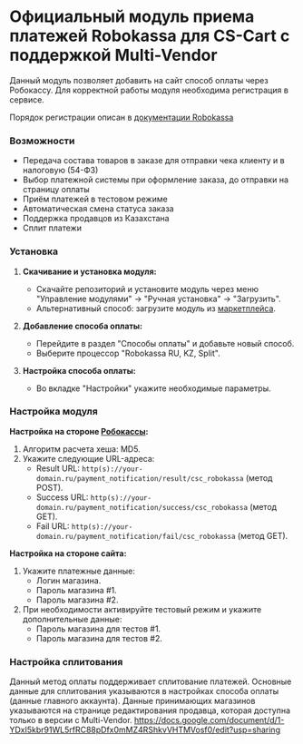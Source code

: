 # Официальный модуль приема платежей Robokassa для CS-Cart с поддержкой Multi-Vendor
Данный модуль позволяет добавить на сайт способ оплаты через Робокассу.
Для корректной работы модуля необходима регистрация в сервисе.

Порядок регистрации описан в [документации Robokassa](https://docs.robokassa.ru/#7844)

### Возможности
* Передача состава товаров в заказе для отправки чека клиенту и в налоговую (54-ФЗ)
* Выбор платежной системы при оформление заказа, до отправки на страницу оплаты
* Приём платежей в тестовом режиме
* Автоматическая смена статуса заказа
* Поддержка продавцов из Казахстана
* Сплит платежи

### Установка

1. **Скачивание и установка модуля:**
    - Скачайте репозиторий и установите модуль через меню "Управление модулями" -> "Ручная установка" -> "Загрузить".
    - Альтернативный способ: загрузите модуль из [маркетплейса](https://marketplace.cs-cart.com/robokassa-official-dlya-rossii-i-kazahstana-so-splitom-i-bez.html).

2. **Добавление способа оплаты:**
    - Перейдите в раздел "Способы оплаты" и добавьте новый способ.
    - Выберите процессор "Robokassa RU, KZ, Split".

3. **Настройка способа оплаты:**
    - Во вкладке "Настройки" укажите необходимые параметры.

### Настройка модуля

**Настройка на стороне [Робокассы](http://partner.robokassa.ru/):**
1. Алгоритм расчета хеша: MD5.
2. Укажите следующие URL-адреса:
    - Result URL: `http(s)://your-domain.ru/payment_notification/result/csc_robokassa` (метод POST).
    - Success URL: `http(s)://your-domain.ru/payment_notification/success/csc_robokassa` (метод GET).
    - Fail URL: `http(s)://your-domain.ru/payment_notification/fail/csc_robokassa` (метод GET).

**Настройка на стороне сайта:**
1. Укажите платежные данные:
    - Логин магазина.
    - Пароль магазина #1.
    - Пароль магазина #2.
2. При необходимости активируйте тестовый режим и укажите дополнительные данные:
    - Пароль магазина для тестов #1.
    - Пароль магазина для тестов #2.

### Настройка сплитования
Данный метод оплаты поддерживает сплитование платежей. Основные данные для сплитования указываются в настройках способа оплаты (данные главного аккаунта). Данные принимающих магазинов указываются на странице редактирования продавца, которая доступна только в версии с Multi-Vendor.
https://docs.google.com/document/d/1-YDxI5kbr91WL5rfRC88pDfx0mMZ4RShkvVHTMVosf0/edit?usp=sharing
